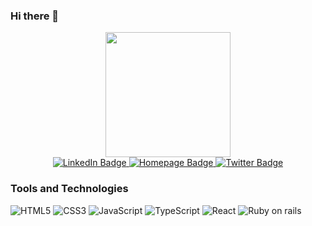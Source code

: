 ### Hi there 👋

<div align="center">
  <div id="header">
    <img src="https://i.giphy.com/media/2QpnSwLwr9fkDtiN4m/giphy.webp" width="200"/>
  </div>
  
  <div id="badges">
    <a href="https://www.linkedin.com/in/zarinn3pal/">
      <img src="https://img.shields.io/badge/LinkedIn-blue?style=for-the-badge&logo=linkedin&logoColor=white" alt="LinkedIn Badge"/>
    </a>
    <a href="https://nepalniraj.com.np/">
      <img src="https://img.shields.io/badge/Homepage-grey?style=for-the-badge&logo=googlechrome&logoColor=white" alt="Homepage Badge"/>
    </a>
    <a href="https://twitter.com/zarinn3pal">
      <img src="https://img.shields.io/badge/Twitter-blue?style=for-the-badge&logo=twitter&logoColor=white" alt="Twitter Badge"/>
    </a>
  </div>
</div>

### Tools and Technologies
![HTML5](https://img.shields.io/badge/-HTML5-%23E44D27?style=flat-square&logo=html5&logoColor=ffffff)
![CSS3](https://img.shields.io/badge/-CSS3-%231572B6?style=flat-square&logo=css3)
![JavaScript](https://img.shields.io/badge/-JavaScript-%23F7DF1C?style=flat-square&logo=javascript&logoColor=000000&labelColor=%23F7DF1C&color=%23FFCE5A)
![TypeScript](https://img.shields.io/badge/-TypeScript-007ACC?style=flat-square&logo=typescript&logoColor=white)
![React](https://img.shields.io/badge/-React-%23282C34?style=flat-square&logo=react)
![Ruby on rails](https://img.shields.io/badge/-Ror-%CC0000?style=flat-square&logo=rubyonrails)




